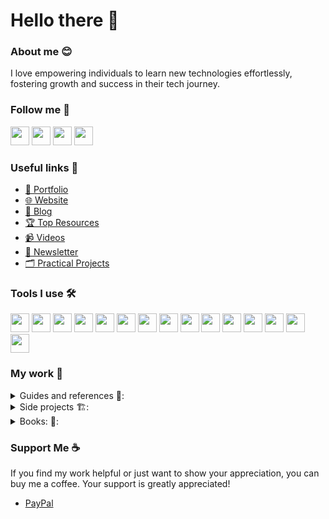 # Hello there 👋
### About me 😊
I love empowering individuals to learn new technologies effortlessly, fostering growth and success in their tech journey.

### Follow me 🤳
  <a href="https://www.x.com/hernandoabella"><img src="https://cdn2.iconfinder.com/data/icons/threads-by-instagram/24/x-logo-twitter-new-brand-contained-64.png" width="30px"/></a>
  <a href="https://www.instagram.com/hernandoabella"><img src="https://cdn2.iconfinder.com/data/icons/social-media-2285/512/1_Instagram_colored_svg_1-64.png" width="30px"/></a>
  <a href="https://www.tiktok.com/@hernandoabella"><img src="https://cdn0.iconfinder.com/data/icons/logos-brands-7/512/TikTok_logo_original0-64.png" width="30px"/></a>
  <a href="https://www.youtube.com/c/hernandoabella"><img src="https://cdn4.iconfinder.com/data/icons/logos-and-brands/512/395_Youtube_logo-64.png" width="30px"/></a>

### Useful links 🔗
- [🤵 Portfolio](https://portfolio-hernandoabella.vercel.app/) <br/>
- [🌐 Website](https://www.hernandoabella.com) <br/>
- [📝 Blog](https://medium.com/@hernandoabella) <br/>
- [🏆 Top Resources](https://hernandoabella.com/resources/) <br/>
- [📹 Videos](https://youtube.com/c/hernandoabella) <br/>
- [📰 Newsletter](https://beat-byte-publishing.com/) 
- [🗂️ Practical Projects](https://github.com/hernandoabella/practical-projects)

### Tools I use 🛠️
  <span><img src="https://cdn.jsdelivr.net/gh/devicons/devicon/icons/html5/html5-original.svg" width="30px"/></span>
  <span><img src="https://cdn.jsdelivr.net/gh/devicons/devicon/icons/css3/css3-original.svg" width="30px"/></span>
  <span><img src="https://cdn.jsdelivr.net/gh/devicons/devicon/icons/javascript/javascript-original.svg" width="30px"/></span>
  <span><img src="https://cdn.jsdelivr.net/gh/devicons/devicon@latest/icons/tailwindcss/tailwindcss-original.svg" width="30px"/></span> 
  <span><img src="https://cdn.jsdelivr.net/gh/devicons/devicon/icons/typescript/typescript-original.svg" width="30px"/></span>
  <span><img src="https://cdn.jsdelivr.net/gh/devicons/devicon/icons/react/react-original.svg" width="30px"/></span>
  <span><img src="https://cdn.jsdelivr.net/gh/devicons/devicon/icons/express/express-original.svg" width="30px"/></span>
  <span><img src="https://cdn.jsdelivr.net/gh/devicons/devicon/icons/nodejs/nodejs-original-wordmark.svg" width="30px"/></span>
  <span><img src="https://cdn.jsdelivr.net/gh/devicons/devicon/icons/nextjs/nextjs-original.svg" width="30px"/></span>
  <span><img src="https://cdn.jsdelivr.net/gh/devicons/devicon/icons/vscode/vscode-original.svg" width="30px"/></span>
  <span><img src="https://cdn.jsdelivr.net/gh/devicons/devicon/icons/bash/bash-original.svg" width="30px"/></span>
  <span><img src="https://cdn.jsdelivr.net/gh/devicons/devicon/icons/git/git-original.svg" width="30px"/></span>
  <span><img src="https://cdn.jsdelivr.net/gh/devicons/devicon/icons/github/github-original.svg" width="30px"/></span>
  <span><img src="https://cdn.jsdelivr.net/gh/devicons/devicon/icons/canva/canva-original.svg" width="30px"/></span>
  <span><img src="https://cdn.jsdelivr.net/gh/devicons/devicon/icons/figma/figma-original.svg" width="30px"/></span>

### My work 💼
<details close>
<summary>Guides and references 📙:</summary>
  
- [Programming Paradigms](https://github.com/hernandoabella/programming-paradigms)
- [Soft Skills](https://github.com/hernandoabella/soft-skills)
- [🧹 Clean Code](https://github.com/hernandoabella/clean-code)
- [Object Oriented Programming](https://github.com/hernandoabella/object-oriented-programming)
- [Design Principles](https://github.com/hernandoabella/design-principles)
- [Data Structures and Algorithms](https://github.com/hernandoabella/data-structures-and-algorithms)
- [Testing](https://github.com/hernandoabella/testing)
- [Version Control](https://github.com/version-control)
- [Software Development Life Cycle](https://github.com/hernandoabella/software-development-life-cycle)
- [Design Patterns](https://github.com/hernandoabella/design-patterns)
- [Concurrency and parallelism](https://github.com/hernandoabella/concurrency-and-parallelism)
- [Networking](https://github.com/hernandoabella/networking)
- [Databases](https://github.com/databases)
- [Security](https://github.com/hernandoabella/security)
- [CI/CD](https://github.com/hernandoabella/ci-cd)
- [Containerization and Orchestration](https://github.com/hernandoabella/containerization-and-orchestration)
- [Cloud Computing](https://github.com/hernandoabella/cloud-computing)
- [UI/UX](https://github.com/hernandoabella/ui-ux)
- [HTML](https://github.com/hernandoabella/html)
- [CSS](https://github.com/hernandoabella/css)
- [Game Development](https://github.com/hernandoabella/game-development)
- Mobile Application Development (iOS and Android)
- Microservices
- Serverless Computing
- Machine Learning and AI
- Natural Language Processing
- Big Data and Analytics
- Blockchain and Cryptocurrencies
- Internet of Things (IoT)
- Augmented Reality (AR) and Virtual Reality (VR)
- Robotics
- Quantum Computing
- Accessibility and Inclusive Design
- Agile Methodologies
- Project Management
- Technical Writing and Documentation
- Open-Source Software Development
- Ethical Hacking and Cybersecurity
- DevSecOps
- Embedded Systems
- Computer Graphics and Animation
#### Programming Languages 💻:
- [JavaScript](https://github.com/hernandoabella/javascript)
- [TypeScript](https://github.com/hernandoabella/typescript)
- [Java](https://github.com/hernandoabella/java)
- [Python](https://github.com/hernandoabella/python)
- [C](https://github.com/hernandoabella/c)
- [C++](https://github.com/hernandoabella/cpp)
- [C#](https://github.com/hernandoabella/c-sharp)
- [Ruby](https://github.com/hernandoabella/ruby)
- [Go](https://github.com/hernandoabella/go)
- [PHP](https://github.com/hernandoabella/php)
- [Swift](https://github.com/hernandoabella/swift)
- [Kotlin](https://github.com/hernandoabella/kotlin)
- [Rust](https://github.com/hernandoabella/rust)
- [Dart](https://github.com/hernandoabella/dart)
- [Clojure](https://github.com/hernandoabella/clojure)
- [Scala](https://github.com/hernandoabella/scala)
- [Haskell](https://github.com/hernandoabella/haskell)
- [Perl](https://github.com/hernandoabella/perl)
- [Elixir](https://github.com/hernandoabella/elixir)
- [Julia](https://github.com/hernandoabella/julia)
  
</details>

<details close>
<summary>Side projects 🏗️:</summary>

#### Resources:  
| Project Name | Description | Live |
|--------------|-------------|------|
| [👑 Coding King](https://github.com/hernandoabella/coding-king) | Quick resources to help you level up! | [https://coding-king.vercel.app/](https://coding-king.vercel.app/) |
#### Tools:
| Project Name | Description | Live |
|--------------|-------------|------|
| [Testimonial Card Generator](https://github.com/hernandoabella/testimonial-card-generator) | Create stunning cards testimonials for your products. | []() |
| [Delete duplicate emails](https://github.com/hernandoabella/testimonial-card-generator) | Delete a list of duplicate emails. | []() |
| [Code Lines](https://github.com/hernandoabella/code-lines) | Convert your snippet into a fancy illustration. | []() |
- : 
- : 
#### Collections:
- [JS-APPS](https://github.com/hernandoabella/js-apps): Mega app collection to practice JavaScript code.
- [ASTERISK](https://github.com/hernandoabella/asterisk): Mega pattern program collection.
- Killer-One-Liners:
- KeyW0rds:
#### For fun:
- Coudtes: Date a programmer girl or man with these quotes.
- healthy.dev
- Tech Motivator: Daily Tech Quotes to motivate you to write code.
</details>

<details close>
<summary>Books: 🏪:</summary>

  #### Cheat-Sheets
  - C#
  - Python
  - TypeScript
  - JavaScript
  - Go
  - Java
  - CPP
  - C
  - Ruby
  - Elixir
  - Julia
  #### Key-Words
  #### CookBook
- [SQL Cook Book](https://www.amazon.com/-/es/Hernando-Abella/dp/B0CWVK8B9R)
- [JavaScript Cook Book](https://www.amazon.com/Hernando-Abella/dp/B0CPDSXDGL)
- Typescript cookbook
- Python cookbook 
#### Algorithms and Data Structures
- [Algorithms and Data Structures in Python](https://www.amazon.com/-/es/Hernando-Abella/dp/B0CW65JBLW)
#### Pattern Programs
- [150+ JavaScript Pattern Programs](https://www.amazon.com/150-JavaScript-Pattern-Programs-creativity/dp/B0CV1GBW28)
- [150+ C Pattern Programs](https://www.amazon.com/150-Pattern-Programs-creativity-statements/dp/B0CTZW4Y9V)
- [150 Python Pattern Programs](https://www.amazon.com/Hernando-Abella-ebook/dp/B0CVNG3PRV) 
#### For Beginners
- [Rust for beginners](https://www.amazon.com/Rust-Beginners-Lets-Learn-together/dp/B0CT3NP1JB)
- [JavaScript for beginners](https://www.amazon.com/JavaScript-Beginners-Hernando-Abella/dp/B0CRHYGXNC)
#### Programs For Beginners
- [200+ JavaScript Programs For Beginners](https://www.amazon.com/JavaScript-Programs-Beginners-Hernando-Abella/dp/B0CQ5KVQGH)
- [200+ Python Programs For Beginners](https://www.amazon.com/-/es/Hernando-Abella/dp/B0CVLQTKHG)
#### Exclusive Line
- 250+ C Killer One-Liners [working on it]
- 250+ C++ Killer One-Liners [working on it]
- [250+ C# Killer One-Liners](https://www.amazon.com/-/es/Hernando-Abella-ebook/dp/B0D2ZM71J8)
- 250+ Java Killer One-Liners [working on it]
- 250+ Python Killer One-Liners [working on it]
- [250+ Ruby Killer One-Liners](https://www.amazon.com/250-Killer-Ruby-One-Liners-Transform-ebook/dp/B0CXF57XT9)
- 250+ Go Killer One-Liners [working on it]
- 250+ Kotlin Killer One-Liners [working on it]
- [250+ TypeScript Killer One-Liners](https://www.amazon.com/250-Killer-TypeScript-One-Liners-Transform-ebook/dp/B0CYHZ5QKJ)
- [250+ JavaScript Killer One-Liners](https://www.amazon.com/Hernando-Abella/dp/B0CN58RHGF)
#### 50 Concepts Every Developer Show Know
- [50 Python Concepts Every Developer Show Know](https://www.amazon.com/-/es/Hernando-Abella-ebook/dp/B0CW9LWMTB)
- 50 C Concepts Every Developer Should Know]
- 50 C++ Concepts Every Developer Should Know]
- [50 C# Concepts Every Developer Should Know](https://www.amazon.com/dp/B0CVFYGK2B)
- [50 JavaScript Concepts Every Developer Should Know](https://www.amazon.com/Hernando-Abella-ebook/dp/B0CNC4WZT6)
- [50 Java Concepts Every Developer Should Know](https://www.amazon.com/Java-Concepts-Every-Developer-Should-ebook/dp/B0CPPZ1BVM)
- 50 Go Concepts Every Developer Should Know
- 50 Kotlin Concepts Every Developer Should Know
- 50 Ruby Concepts Every Developer Should Know
#### Advanced Design Patterns
- [Advanced Design Patterns in JavaScript](https://www.amazon.com/Design-Patterns-JavaScript-Optimizing-applications/dp/B0CNWGV8W5)
#### 120 Advanced JavaScript Interview Questions
- [120 Advanced JavaScript Interview Questions](https://www.amazon.com/120-Advanced-JavaScript-Interview-Questions/dp/B0CL9ZKTLV)
- [120 Advanced Python Interview Questions](https://www.amazon.com/dp/B0CLM68FNR)
#### 🏆 Let's Grow Up Together
- [Programming Terms and Definitions](https://www.amazon.com/-/es/Hernando-Abella-ebook/dp/B0CN2R71Y7)
- [50 Ways to Make Money as a Dev](https://www.amazon.com/Ways-Make-Money-Dev-developer/dp/B0CXM1JDKL)
- Marketing for Devs
- Online Presence Guide for devs
- Time Management Techniques for devs
- Networking for Developer
- Effective Communication for Developers
</details>

### Support Me ☕
If you find my work helpful or just want to show your appreciation, you can buy me a coffee. Your support is greatly appreciated!
- [PayPal](https://paypal.me/haoficial)
